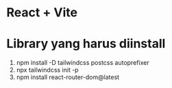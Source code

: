 # React + Vite

# Library yang harus diinstall

1. npm install -D tailwindcss postcss autoprefixer
2. npx tailwindcss init -p
3. npm install react-router-dom@latest
